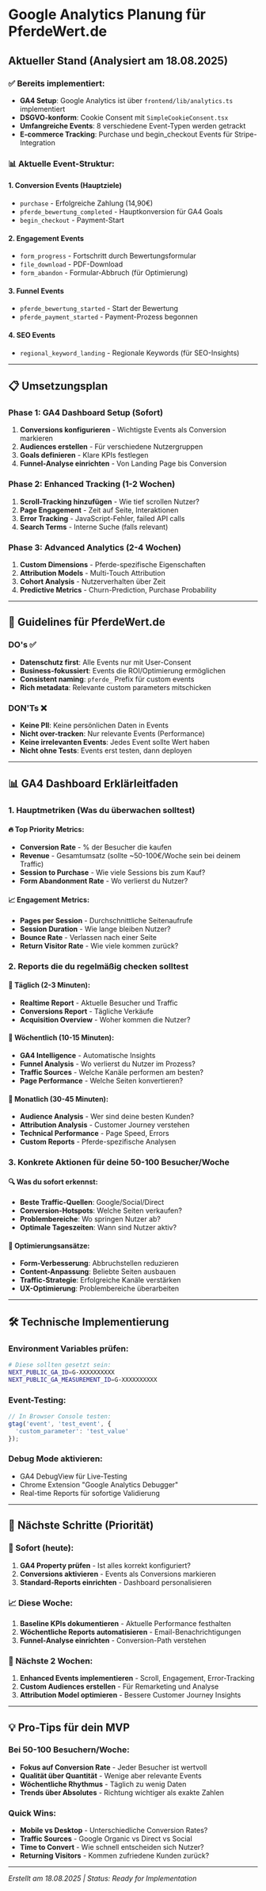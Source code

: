 # Google Analytics Planung für PferdeWert.de

## Aktueller Stand (Analysiert am 18.08.2025)

### ✅ Bereits implementiert:
- **GA4 Setup**: Google Analytics ist über `frontend/lib/analytics.ts` implementiert
- **DSGVO-konform**: Cookie Consent mit `SimpleCookieConsent.tsx`
- **Umfangreiche Events**: 8 verschiedene Event-Typen werden getrackt
- **E-commerce Tracking**: Purchase und begin_checkout Events für Stripe-Integration

### 📊 Aktuelle Event-Struktur:

#### 1. **Conversion Events (Hauptziele)**
- `purchase` - Erfolgreiche Zahlung (14,90€) 
- `pferde_bewertung_completed` - Hauptkonversion für GA4 Goals
- `begin_checkout` - Payment-Start

#### 2. **Engagement Events**
- `form_progress` - Fortschritt durch Bewertungsformular
- `file_download` - PDF-Download
- `form_abandon` - Formular-Abbruch (für Optimierung)

#### 3. **Funnel Events**
- `pferde_bewertung_started` - Start der Bewertung
- `pferde_payment_started` - Payment-Prozess begonnen

#### 4. **SEO Events**
- `regional_keyword_landing` - Regionale Keywords (für SEO-Insights)

---

## 📋 Umsetzungsplan

### Phase 1: GA4 Dashboard Setup (Sofort)
1. **Conversions konfigurieren** - Wichtigste Events als Conversion markieren
2. **Audiences erstellen** - Für verschiedene Nutzergruppen
3. **Goals definieren** - Klare KPIs festlegen
4. **Funnel-Analyse einrichten** - Von Landing Page bis Conversion

### Phase 2: Enhanced Tracking (1-2 Wochen)
1. **Scroll-Tracking hinzufügen** - Wie tief scrollen Nutzer?
2. **Page Engagement** - Zeit auf Seite, Interaktionen
3. **Error Tracking** - JavaScript-Fehler, failed API calls
4. **Search Terms** - Interne Suche (falls relevant)

### Phase 3: Advanced Analytics (2-4 Wochen)
1. **Custom Dimensions** - Pferde-spezifische Eigenschaften
2. **Attribution Models** - Multi-Touch Attribution
3. **Cohort Analysis** - Nutzerverhalten über Zeit
4. **Predictive Metrics** - Churn-Prediction, Purchase Probability

---

## 🎯 Guidelines für PferdeWert.de

### DO's ✅
- **Datenschutz first**: Alle Events nur mit User-Consent
- **Business-fokussiert**: Events die ROI/Optimierung ermöglichen
- **Consistent naming**: `pferde_` Prefix für custom events
- **Rich metadata**: Relevante custom parameters mitschicken

### DON'Ts ❌
- **Keine PII**: Keine persönlichen Daten in Events
- **Nicht over-tracken**: Nur relevante Events (Performance)
- **Keine irrelevanten Events**: Jedes Event sollte Wert haben
- **Nicht ohne Tests**: Events erst testen, dann deployen

---

## 📊 GA4 Dashboard Erklärleitfaden

### 1. **Hauptmetriken (Was du überwachen solltest)**

#### 🔥 Top Priority Metrics:
- **Conversion Rate** - % der Besucher die kaufen
- **Revenue** - Gesamtumsatz (sollte ~50-100€/Woche sein bei deinem Traffic)
- **Session to Purchase** - Wie viele Sessions bis zum Kauf?
- **Form Abandonment Rate** - Wo verlierst du Nutzer?

#### 📈 Engagement Metrics:
- **Pages per Session** - Durchschnittliche Seitenaufrufe
- **Session Duration** - Wie lange bleiben Nutzer?
- **Bounce Rate** - Verlassen nach einer Seite
- **Return Visitor Rate** - Wie viele kommen zurück?

### 2. **Reports die du regelmäßig checken solltest**

#### 📅 Täglich (2-3 Minuten):
- **Realtime Report** - Aktuelle Besucher und Traffic
- **Conversions Report** - Tägliche Verkäufe
- **Acquisition Overview** - Woher kommen die Nutzer?

#### 📅 Wöchentlich (10-15 Minuten):
- **GA4 Intelligence** - Automatische Insights
- **Funnel Analysis** - Wo verlierst du Nutzer im Prozess?
- **Traffic Sources** - Welche Kanäle performen am besten?
- **Page Performance** - Welche Seiten konvertieren?

#### 📅 Monatlich (30-45 Minuten):
- **Audience Analysis** - Wer sind deine besten Kunden?
- **Attribution Analysis** - Customer Journey verstehen
- **Technical Performance** - Page Speed, Errors
- **Custom Reports** - Pferde-spezifische Analysen

### 3. **Konkrete Aktionen für deine 50-100 Besucher/Woche**

#### 🔍 Was du sofort erkennst:
- **Beste Traffic-Quellen**: Google/Social/Direct
- **Conversion-Hotspots**: Welche Seiten verkaufen?
- **Problembereiche**: Wo springen Nutzer ab?
- **Optimale Tageszeiten**: Wann sind Nutzer aktiv?

#### 🎯 Optimierungsansätze:
- **Form-Verbesserung**: Abbruchstellen reduzieren
- **Content-Anpassung**: Beliebte Seiten ausbauen
- **Traffic-Strategie**: Erfolgreiche Kanäle verstärken
- **UX-Optimierung**: Problembereiche überarbeiten

---

## 🛠 Technische Implementierung

### Environment Variables prüfen:
```bash
# Diese sollten gesetzt sein:
NEXT_PUBLIC_GA_ID=G-XXXXXXXXXX
NEXT_PUBLIC_GA_MEASUREMENT_ID=G-XXXXXXXXXX
```

### Event-Testing:
```javascript
// In Browser Console testen:
gtag('event', 'test_event', {
  'custom_parameter': 'test_value'
});
```

### Debug Mode aktivieren:
- GA4 DebugView für Live-Testing
- Chrome Extension "Google Analytics Debugger"
- Real-time Reports für sofortige Validierung

---

## 📝 Nächste Schritte (Priorität)

### 🚀 Sofort (heute):
1. **GA4 Property prüfen** - Ist alles korrekt konfiguriert?
2. **Conversions aktivieren** - Events als Conversions markieren
3. **Standard-Reports einrichten** - Dashboard personalisieren

### 📈 Diese Woche:
1. **Baseline KPIs dokumentieren** - Aktuelle Performance festhalten
2. **Wöchentliche Reports automatisieren** - Email-Benachrichtigungen
3. **Funnel-Analyse einrichten** - Conversion-Path verstehen

### 🎯 Nächste 2 Wochen:
1. **Enhanced Events implementieren** - Scroll, Engagement, Error-Tracking
2. **Custom Audiences erstellen** - Für Remarketing und Analyse
3. **Attribution Model optimieren** - Bessere Customer Journey Insights

---

## 💡 Pro-Tips für dein MVP

### Bei 50-100 Besuchern/Woche:
- **Fokus auf Conversion Rate** - Jeder Besucher ist wertvoll
- **Qualität über Quantität** - Wenige aber relevante Events
- **Wöchentliche Rhythmus** - Täglich zu wenig Daten
- **Trends über Absolutes** - Richtung wichtiger als exakte Zahlen

### Quick Wins:
- **Mobile vs Desktop** - Unterschiedliche Conversion Rates?
- **Traffic Sources** - Google Organic vs Direct vs Social
- **Time to Convert** - Wie schnell entscheiden sich Nutzer?
- **Returning Visitors** - Kommen zufriedene Kunden zurück?

---

*Erstellt am 18.08.2025 | Status: Ready for Implementation*